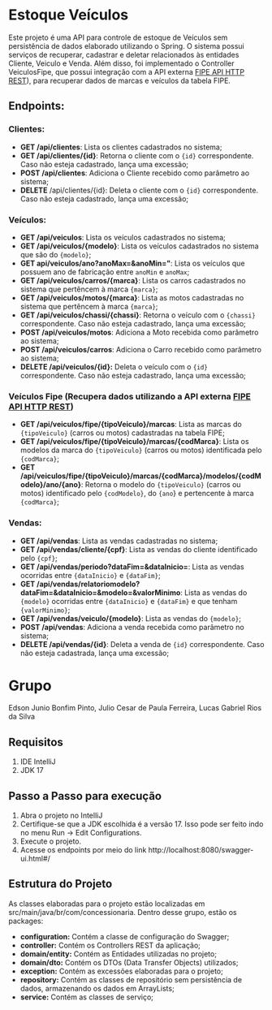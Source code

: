 # Estoque Veículos
Este projeto é uma API para controle de estoque de Veículos sem persistência de dados elaborado utilizando o Spring.
O sistema possui serviços de recuperar, cadastrar e deletar relacionados às entidades Cliente, Veiculo e Venda. Além disso, foi implementado o Controller VeiculosFipe, que possui integração com a API externa [FIPE API HTTP REST](https://deividfortuna.github.io/fipe/)), para recuperar dados de marcas e veículos da tabela FIPE.
## Endpoints:

### Clientes:
- **GET /api/clientes**: Lista os clientes cadastrados no sistema;
- **GET /api/clientes/{id}**: Retorna o cliente com o `{id}` correspondente. Caso não esteja cadastrado, lança uma excessão;
- **POST /api/clientes**: Adiciona o Cliente recebido como parâmetro ao sistema;
- **DELETE** /api/clientes/{id}: Deleta o cliente com o `{id}` correspondente. Caso não esteja cadastrado, lança uma excessão;

### Veículos:
- **GET /api/veiculos**: Lista os veículos cadastrados no sistema;
- **GET /api/veiculos/{modelo}**: Lista os veículos cadastrados no sistema que são do `{modelo}`;
- **GET api/veiculos/ano?anoMax=&anoMin="**: Lista os veículos que possuem ano de fabricação entre `anoMin` e `anoMax`;
- **GET /api/veiculos/carros/{marca}**: Lista os carros cadastrados no sistema que pertêncem à marca `{marca}`;
- **GET /api/veiculos/motos/{marca}**: Lista as motos cadastradas no sistema que pertêncem à marca `{marca}`;
- **GET /api/veiculos/chassi/{chassi}**: Retorna o veículo com o `{chassi}` correspondente. Caso não esteja cadastrado, lança uma excessão;
- **POST /api/veiculos/motos**: Adiciona a Moto recebida como parâmetro ao sistema;
- **POST /api/veiculos/carros**: Adiciona o Carro recebido como parâmetro ao sistema;
- **DELETE /api/veiculos/{id}:** Deleta o veículo com o `{id}` correspondente. Caso não esteja cadastrado, lança uma excessão;

### Veículos Fipe (Recupera dados utilizando a API externa [FIPE API HTTP REST](https://deividfortuna.github.io/fipe/))
- **GET /api/veiculos/fipe/{tipoVeiculo}/marcas**: Lista as marcas do `{tipoVeiculo}` (carros ou motos) cadastradas na tabela FIPE;
- **GET /api/veiculos/fipe/{tipoVeiculo}/marcas/{codMarca}**: Lista os modelos da marca do `{tipoVeiculo}` (carros ou motos) identificada pelo `{codMarca}`;
- **GET /api/veiculos/fipe/{tipoVeiculo}/marcas/{codMarca}/modelos/{codModelo}/ano/{ano}**: Retorna o modelo do `{tipoVeiculo}` (carros ou motos) identificado pelo `{codModelo}`, do `{ano`} e pertencente à marca `{codMarca}`;

### Vendas:
- **GET /api/vendas**: Lista as vendas cadastradas no sistema;
- **GET /api/vendas/cliente/{cpf}**: Lista as vendas do cliente identificado pelo `{cpf}`;
- **GET /api/vendas/periodo?dataFim=&dataInicio=**: Lista as vendas ocorridas entre `{dataInicio}` e `{dataFim}`;
- **GET /api/vendas/relatoriomodelo?dataFim=&dataInicio=&modelo=&valorMinimo**: Lista as vendas do `{modelo}` ocorridas entre `{dataInicio}` e `{dataFim}` e que tenham `{valorMinimo}`;
- **GET /api/vendas/veiculo/{modelo}**: Lista as vendas do `{modelo}`;
- **POST /api/vendas**: Adiciona a venda recebida como parâmetro no sistema;
- **DELETE /api/vendas/{id}**: Deleta a venda de `{id}` correspondente. Caso não esteja cadastrada, lança uma excessão;

# Grupo
Edson Junio Bonfim Pinto, Julio Cesar de Paula Ferreira, Lucas Gabriel Rios da Silva

## Requisitos
1. IDE IntelliJ
2. JDK 17

## Passo a Passo para execução
1. Abra o projeto no IntelliJ
2. Certifique-se que a JDK escolhida é a versão 17. Isso pode ser feito indo no menu Run -> Edit Configurations.
3. Execute o projeto.
4. Acesse os endpoints por meio do link http://localhost:8080/swagger-ui.html#/

## Estrutura do Projeto
As classes elaboradas para o projeto estão localizadas em src/main/java/br/com/concessionaria.
Dentro desse grupo, estão os packages:
- **configuration:** Contém a classe de configuração do Swagger;
- **controller:** Contém os Controllers REST da aplicação;
- **domain/entity:** Contém as Entidades utilizadas no projeto;
- **domain/dto:** Contém os DTOs (Data Transfer Objects) utilizados;
- **exception:** Contém as excessões elaboradas para o projeto;
- **repository:** Contém as classes de repositório sem persistência de dados, armazenando os dados em ArrayLists;
- **service:** Contém as classes de serviço;
